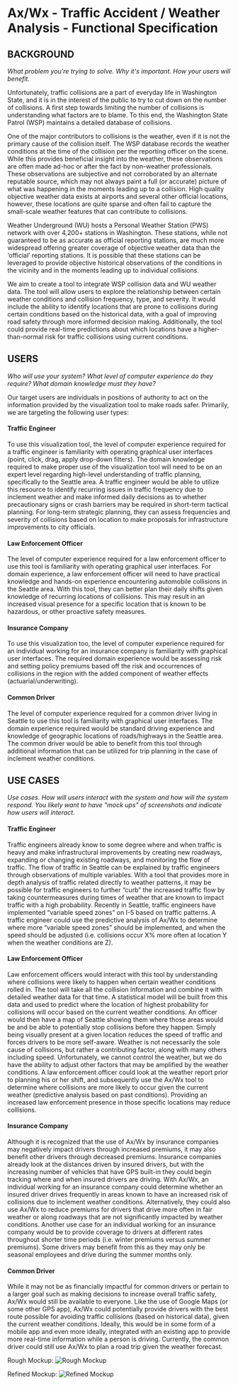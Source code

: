  Ax/Wx - Traffic Accident / Weather Analysis - Functional Specification
=======================================================================


BACKGROUND
----------
_What problem you're trying to solve. Why it's important. How your users will benefit._

Unfortunately, traffic collisions are a part of everyday life in Washington State, and it is in the interest of the public to try to cut down on the number of collisions. A first step towards limiting the number of collisions is understanding what factors are to blame. To this end, the Washington State Patrol (WSP) maintains a detailed database of collisions.

One of the major contributors to collisions is the weather, even if it is not the primary cause of the collision itself. The WSP database records the weather conditions at the time of the collision per the reporting officer on the scene. While this provides beneficial insight into the weather, these observations are often made ad-hoc or after the fact by non-weather professionals. These observations are subjective and not corroborated by an alternate reputable source, which may not always paint a full (or accurate) picture of what was happening in the moments leading up to a collision. High quality objective weather data exists at airports and several other official locations, however, these locations are quite sparse and often fail to capture the small-scale weather features that can contribute to collisions.

Weather Underground (WU) hosts a Personal Weather Station (PWS) network with over 4,200+ stations in Washington. These stations, while not guaranteed to be as accurate as official reporting stations, are much more widespread offering greater coverage of objective weather data than the ‘official’ reporting stations. It is possible that these stations can be leveraged to provide objective historical observations of the conditions in the vicinity and in the moments leading up to individual collisions.

We aim to create a tool to integrate WSP collision data and WU weather data. The tool will allow users to explore the relationship between certain weather conditions and collision frequency, type, and severity. It would include the ability to identify locations that are prone to collisions during certain conditions based on the historical data, with a goal of improving road safety through more informed decision making. Additionally, the tool could provide real-time predictions about which locations have a higher-than-normal risk for traffic collisions using current conditions.


USERS
-----
_Who will use your system? What level of computer experience do they require? What domain knowledge must they have?_

Our target users are individuals in positions of authority to act on the information provided by the visualization tool to make roads safer.  Primarily, we are targeting the following user types:

#### Traffic Engineer

To use this visualization tool, the level of computer experience required for a traffic engineer is familiarity with operating graphical user interfaces (point, click, drag, apply drop-down filters). The domain knowledge required to make proper use of the visualization tool will need to be on an expert level regarding high-level understanding of traffic planning, specifically to the Seattle area. A traffic engineer would be able to utilize this resource to identify recurring issues in traffic frequency due to inclement weather and make informed daily decisions as to whether precautionary signs or crash barriers may be required in short-term tactical planning.  For long-term strategic planning, they can assess frequencies and severity of collisions based on location to make proposals for infrastructure improvements to city officials.

#### Law Enforcement Officer

The level of computer experience required for a law enforcement officer to use this tool is familiarity with operating graphical user interfaces. For domain experience, a law enforcement officer will need to have practical knowledge and hands-on experience encountering automobile collisions in the Seattle area. With this tool, they can better plan their daily shifts given knowledge of recurring locations of collisions. This may result in an increased visual presence for a specific location that is known to be hazardous, or other proactive safety measures.

#### Insurance Company

To use this visualization too, the level of computer experience required for an individual working for an insurance company is familiarity with graphical user interfaces. The required domain experience would be assessing risk and setting policy premiums based off the risk and occurrences of collisions in the region with the added component of weather effects (actuarial/underwriting).

#### Common Driver
 
The level of computer experience required for a common driver living in Seattle to use this tool is familiarity with graphical user interfaces. The domain experience required would be standard driving experience and knowledge of geographic locations of roads/highways in the Seattle area. The common driver would be able to benefit from this tool through additional information that can be utilized for trip planning in the case of inclement weather conditions.


USE CASES
---------
_Use cases. How will users interact with the system and how will the system respond. You likely want to have "mock ups" of screenshots and indicate how users will interact._

#### Traffic Engineer

Traffic engineers already know to some degree where and when traffic is heavy and make infrastructural improvements by creating new roadways, expanding or changing existing roadways, and monitoring the flow of traffic. The flow of traffic in Seattle can be explained by traffic engineers through observations of multiple variables. With a tool that provides more in depth analysis of traffic related directly to weather patterns, it may be possible for traffic engineers to further “curb” the increased traffic flow by taking countermeasures during times of weather that are known to impact traffic with a high probability. Recently in Seattle, traffic engineers have implemented “variable speed zones” on I-5 based on traffic patterns. A traffic engineer could use the predictive analysis of Ax/Wx to determine where more “variable speed zones” should be implemented, and when the speed should be adjusted (i.e. collisions occur X% more often at location Y when the weather conditions are Z).

#### Law Enforcement Officer

Law enforcement officers would interact with this tool by understanding where collisions were likely to happen when certain weather conditions rolled in. The tool will take all the collision information and combine it with detailed weather data for that time. A statistical model will be built from this data and used to predict where the location of highest probability for collisions will occur based on the current weather conditions. An officer would then have a map of Seattle showing them where those areas would be and be able to potentially stop collisions before they happen. Simply being visually present at a given location reduces the speed of traffic and forces drivers to be more self-aware. Weather is not necessarily the sole cause of collisions, but rather a contributing factor, along with many others including speed. Unfortunately, we cannot control the weather, but we do have the ability to adjust other factors that may be amplified by the weather conditions. A law enforcement officer could look at the weather report prior to planning his or her shift, and subsequently use the Ax/Wx tool to determine where collisions are more likely to occur given the current weather (predictive analysis based on past conditions). Providing an increased law enforcement presence in those specific locations may reduce collisions.

#### Insurance Company

Although it is recognized that the use of Ax/Wx by insurance companies may negatively impact drivers through increased premiums, it may also benefit other drivers through decreased premiums. Insurance companies already look at the distances driven by insured drivers, but with the increasing number of vehicles that have GPS built-in they could begin tracking where and when insured drivers are driving. With Ax/Wx, an individual working for an insurance company could determine whether an insured driver drives frequently in areas known to have an increased risk of collisions due to inclement weather conditions. Alternatively, they could also use Ax/Wx to reduce premiums for drivers that drive more often in fair weather or along roadways that are not significantly impacted by weather conditions. Another use case for an individual working for an insurance company would be to provide coverage to drivers at different rates throughout shorter time periods (i.e. winter premiums versus summer premiums). Some drivers may benefit from this as they may only be seasonal employees and drive during the summer months only.

#### Common Driver

While it may not be as financially impactful for common drivers or pertain to a larger goal such as making decisions to increase overall traffic safety, Ax/Wx would still be available to everyone. Like the use of Google Maps (or some other GPS app), Ax/Wx could potentially provide drivers with the best route possible for avoiding traffic collisions (based on historical data), given the current weather conditions. Ideally, this would be in some form of a mobile app and even more ideally, integrated with an existing app to provide more real-time information while a person is driving. Currently, the common driver could still use Ax/Wx to plan a road trip given the weather forecast.


Rough Mockup:
![Rough Mockup][roughmockup]

Refined Mockup:
![Refined Mockup][refinedmockup]

[roughmockup]: https://github.com/rexthompson/Ax-Wx/tree/master/images/WhiteboardMockup.JPG "Rough Mockup"
[refinedmockup]: https://github.com/rexthompson/Ax-Wx/tree/master/images/mockup2.jpg?raw=true "Refined Mockup"
